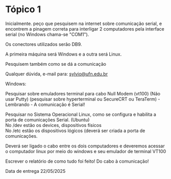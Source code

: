 # Tópico 1 
Inicialmente. peço que pesquisem na internet sobre comunicação serial, e encontrem a pinagem correta para interligar 2 computadores pela interface serial (no Windows chama-se "COM1").

Os conectores utilizados serão DB9.

A primeira máquina será Windows e a outra será Linux.

Pesquisem também como se dá a comunicação

Qualquer dúvida, e-mail para: [sylvio@ufn.edu.br](mailto:sylvio@ufn.edu.br)

Windows:  
  
Pesquisar sobre emuladores terminal para cabo Null Modem (vt100) (Não usar Putty) (pesquisar sobre hyperterminal ou SecureCRT ou TeraTerm) - Lembrando - A comunicação é Serial!

  
Pesquisar no Sistema Operacional Linux, como se configura e habilita a porta de comunicações Serial. (Ubuntu)  
No /dev estão os devices, dispositivos físicos  
No /etc estão os dispositivos lógicos (deverá ser criada a porta de comunicações.  
  
Deverá ser ligado o cabo entre os dois computadores e deveremos acessar o computador linux por meio do windows e seu emulador de terminal VT100

Escrever o relatório de como tudo foi feito! Do cabo à comunicação!  
  
Data de entrega 22/05/2025